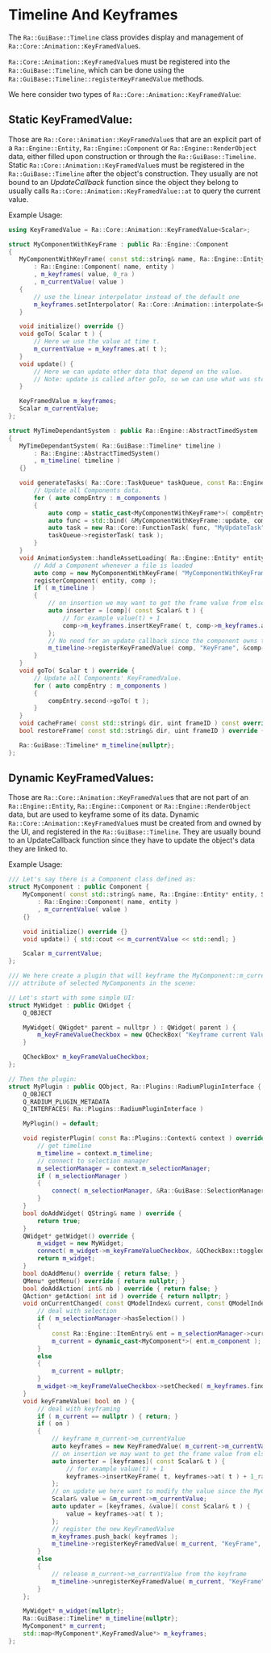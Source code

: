 # Timeline And Keyframes

The `Ra::GuiBase::Timeline` class provides display and management of `Ra::Core::Animation::KeyFramedValue`s.

`Ra::Core::Animation::KeyFramedValue`s must be registered into the `Ra::GuiBase::Timeline`, which can be done using the
`Ra::GuiBase::Timeline::registerKeyFramedValue` methods.

We here consider two types of `Ra::Core::Animation::KeyFramedValue`:

## Static KeyFramedValue:
Those are `Ra::Core::Animation::KeyFramedValue`s that are an explicit part of a `Ra::Engine::Entity`, `Ra::Engine::Component` or
`Ra::Engine::RenderObject` data, either filled upon construction or through the `Ra::GuiBase::Timeline`.
Static `Ra::Core::Animation::KeyFramedValue`s must be registered in the `Ra::GuiBase::Timeline` after the object's
construction.
They usually are not bound to an *UpdateCallback* function since the object they
belong to usually calls `Ra::Core::Animation::KeyFramedValue::at` to query the current value.

Example Usage:
```c++
using KeyFramedValue = Ra::Core::Animation::KeyFramedValue<Scalar>;

struct MyComponentWithKeyFrame : public Ra::Engine::Component
{
   MyComponentWithKeyFrame( const std::string& name, Ra::Engine::Entity* entity, Scalar value = 0_ra )
       : Ra::Engine::Component( name, entity )
       , m_keyframes( value, 0_ra )
       , m_currentValue( value )
   {
       // use the linear interpolator instead of the default one
       m_keyframes.setInterpolator( Ra::Core::Animation::interpolate<Scalar> );
   }

   void initialize() override {}
   void goTo( Scalar t ) {
       // Here we use the value at time t.
       m_currentValue = m_keyframes.at( t );
   }
   void update() {
       // Here we can update other data that depend on the value.
       // Note: update is called after goTo, so we can use what was stored in m_currentValue.
   }

   KeyFramedValue m_keyframes;
   Scalar m_currentValue;
};

struct MyTimeDependantSystem : public Ra::Engine::AbstractTimedSystem
{
   MyTimeDependantSystem( Ra::GuiBase::Timeline* timeline )
       : Ra::Engine::AbstractTimedSystem()
       , m_timeline( timeline )
   {}

   void generateTasks( Ra::Core::TaskQueue* taskQueue, const Ra::Engine::FrameInfo& ) override {
       // Update all Components data.
       for ( auto compEntry : m_components )
       {
           auto comp = static_cast<MyComponentWithKeyFrame*>( compEntry.second );
           auto func = std::bind( &MyComponentWithKeyFrame::update, comp );
           auto task = new Ra::Core::FunctionTask( func, "MyUpdateTask" );
           taskQueue->registerTask( task );
       }
   }
   void AnimationSystem::handleAssetLoading( Ra::Engine::Entity* entity, const Ra::Core::Asset::FileData* fileData ) {
       // Add a Component whenever a file is loaded
       auto comp = new MyComponentWithKeyFrame( "MyComponentWithKeyFrame_", entity );
       registerComponent( entity, comp );
       if ( m_timeline )
       {
           // on insertion we may want to get the frame value from elsewhere
           auto inserter = [comp]( const Scalar& t ) {
               // for example value(t) + 1
               comp->m_keyframes.insertKeyFrame( t, comp->m_keyframes.at( t ) + 1_ra );
           };
           // No need for an update callback since the component owns the KeyFramedValue.
           m_timeline->registerKeyFramedValue( comp, "KeyFrame", &comp->m_keyframes, inserter );
       }
   }
   void goTo( Scalar t ) override {
       // Update all Components' KeyFramedValue.
       for ( auto compEntry : m_components )
       {
           compEntry.second->goTo( t );
       }
   }
   void cacheFrame( const std::string& dir, uint frameID ) const override {}
   bool restoreFrame( const std::string& dir, uint frameID ) override {}

   Ra::GuiBase::Timeline* m_timeline{nullptr};
};
```

## Dynamic KeyFramedValues:
Those are `Ra::Core::Animation::KeyFramedValue`s that are not part of an `Ra::Engine::Entity`, `Ra::Engine::Component` or
`Ra::Engine::RenderObject` data, but are used to keyframe some of its data.
Dynamic `Ra::Core::Animation::KeyFramedValue`s must be created from and owned by the UI, and registered in the
`Ra::GuiBase::Timeline`.
They are usually bound to an UpdateCallback function since they have to update the
object's data they are linked to.

Example Usage:
```c++
/// Let's say there is a Component class defined as:
struct MyComponent : public Component {
    MyComponent( const std::string& name, Ra::Engine::Entity* entity, Scalar value = 0_ra )
        : Ra::Engine::Component( name, entity )
        , m_currentValue( value )
    {}

    void initialize() override {}
    void update() { std::cout << m_currentValue << std::endl; }

    Scalar m_currentValue;
};

/// We here create a plugin that will keyframe the MyComponent::m_currentValue
/// attribute of selected MyComponents in the scene:

// Let's start with some simple UI:
struct MyWidget : public QWidget {
    Q_OBJECT

    MyWidget( QWigdet* parent = nulltpr ) : QWidget( parent ) {
        m_keyFrameValueCheckbox = new QCheckBox( "Keyframe current Value", this );
    }

    QCheckBox* m_keyFrameValueCheckbox;
};

// Then the plugin:
struct MyPlugin : public QObject, Ra::Plugins::RadiumPluginInterface {
    Q_OBJECT
    Q_RADIUM_PLUGIN_METADATA
    Q_INTERFACES( Ra::Plugins::RadiumPluginInterface )

    MyPlugin() = default;

    void registerPlugin( const Ra::Plugins::Context& context ) override {
        // get timeline
        m_timeline = context.m_timeline;
        // connect to selection manager
        m_selectionManager = context.m_selectionManager;
        if ( m_selectionManager )
        {
            connect( m_selectionManager, &Ra::GuiBase::SelectionManager::currentChanged, this, &MyPlugin::onCurrentChanged );
        }
    }
    bool doAddWidget( QString& name ) override {
        return true;
    }
    QWidget* getWidget() override {
        m_widget = new MyWidget;
        connect( m_widget->m_keyFrameValueCheckbox, &QCheckBox::toggled, this, &MyPlugin::keyFrameValue );
        return m_widget;
    }
    bool doAddMenu() override { return false; }
    QMenu* getMenu() override { return nullptr; }
    bool doAddAction( int& nb ) override { return false; }
    QAction* getAction( int id ) override { return nullptr; }
    void onCurrentChanged( const QModelIndex& current, const QModelIndex& prev ) {
        // deal with selection
        if ( m_selectionManager->hasSelection() )
        {
            const Ra::Engine::ItemEntry& ent = m_selectionManager->currentItem();
            m_current = dynamic_cast<MyComponent*>( ent.m_component );
        }
        else
        {
            m_current = nullptr;
        }
        m_widget->m_keyFrameValueCheckbox->setChecked( m_keyframes.find( m_current ) != m_keyframes.end() );
    }
    void keyFrameValue( bool on ) {
        // deal with keyframing
        if ( m_current == nullptr ) { return; }
        if ( on )
        {
            // keyframe m_current->m_currentValue
            auto keyframes = new KeyFramedValue( m_current->m_currentValue, 0, interpolate );
            // on insertion we may want to get the frame value from elsewhere
            auto inserter = [keyframes]( const Scalar& t ) {
                // for example value(t) + 1
                keyframes->insertKeyFrame( t, keyframes->at( t ) + 1_ra );
            };
            // on update we here want to modify the value since the MyComponent cannot do it by itself
            Scalar& value = &m_current->m_currentValue;
            auto updater = [keyframes, &value]( const Scalar& t ) {
                value = keyframes->at( t );
            };
            // register the new KeyFramedValue
            m_keyframes.push_back( keyframes );
            m_timeline->registerKeyFramedValue( m_current, "KeyFrame", keyframes, inserter, updater );
        }
        else
        {
            // release m_current->m_currentValue from the keyframe
            m_timeline->unregisterKeyFramedValue( m_current, "KeyFrame" );
        }
    };

    MyWidget* m_widget{nullptr};
    Ra::GuiBase::Timeline* m_timeline{nullptr};
    MyComponent* m_current;
    std::map<MyComponent*,KeyFramedValue*> m_keyframes;
};
```
